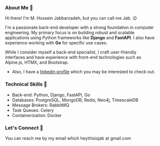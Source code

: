 ### About Me 💬

Hi there! I'm M. Hossein Jabbarzadeh, but you can call me Jab. 😉

I'm a passionate back-end developer with a strong foundation in computer engineering. My primary focus is on building robust and scalable applications using Python frameworks like **Django** and **FastAPI**. I also have experience working with **Go** for specific use cases.

While I consider myself a back-end specialist, I craft user-friendly interfaces and have experience with front-end technologies such as Alpine.js, HTMX, and Bootstrap.
- Also, I have a [linkedin profile](https://linkedin.com/in/thisisjab/) which you may be interested to check out.

### Technical Skills 🎩

- Back-end: Python, Django, FastAPI, Go
- Databases: PostgreSQL, MongoDB, Redis, Neo4j, TimescaleDB
- Message Brokers: RabbitMQ
- Task Queues: Celery
- Containerization: Docker

### Let's Connect 🤙

You can reach me by my email which heythisisjab at gmail.com
